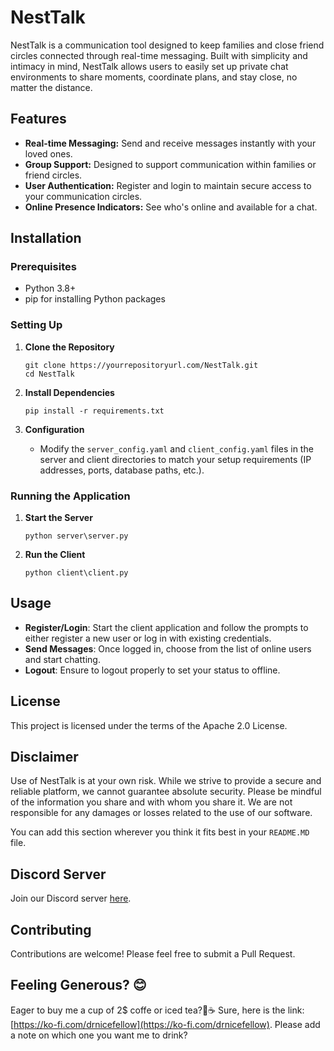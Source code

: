 # NestTalk

NestTalk is a communication tool designed to keep families and close friend circles connected through real-time messaging. Built with simplicity and intimacy in mind, NestTalk allows users to easily set up private chat environments to share moments, coordinate plans, and stay close, no matter the distance.

## Features

- **Real-time Messaging:** Send and receive messages instantly with your loved ones.
- **Group Support:** Designed to support communication within families or friend circles.
- **User Authentication:** Register and login to maintain secure access to your communication circles.
- **Online Presence Indicators:** See who's online and available for a chat.

## Installation

### Prerequisites

- Python 3.8+
- pip for installing Python packages

### Setting Up

1. **Clone the Repository**
   ```
   git clone https://yourrepositoryurl.com/NestTalk.git
   cd NestTalk
   ```

2. **Install Dependencies**
   ```
   pip install -r requirements.txt
   ```

3. **Configuration**
   - Modify the `server_config.yaml` and `client_config.yaml` files in the server and client directories to match your setup requirements (IP addresses, ports, database paths, etc.).

### Running the Application

1. **Start the Server**
   ```
   python server\server.py
   ```

2. **Run the Client**
   ```
   python client\client.py
   ```

## Usage

- **Register/Login**: Start the client application and follow the prompts to either register a new user or log in with existing credentials.
-  **Send Messages**: Once logged in, choose from the list of online users and start chatting.
- **Logout**: Ensure to logout properly to set your status to offline.

## License

This project is licensed under the terms of the Apache 2.0 License.

## Disclaimer

Use of NestTalk is at your own risk. While we strive to provide a secure and reliable platform, we cannot guarantee absolute security. Please be mindful of the information you share and with whom you share it. We are not responsible for any damages or losses related to the use of our software.


You can add this section wherever you think it fits best in your `README.MD` file.

## Discord Server

Join our Discord server [here](https://discord.gg/xhcBDEM3).

## Contributing

Contributions are welcome! Please feel free to submit a Pull Request.

## Feeling Generous? 😊
Eager to buy me a cup of 2$ coffe or iced tea?🍵☕ Sure, here is the link: [https://ko-fi.com/drnicefellow](https://ko-fi.com/drnicefellow). Please add a note on which one you want me to drink?